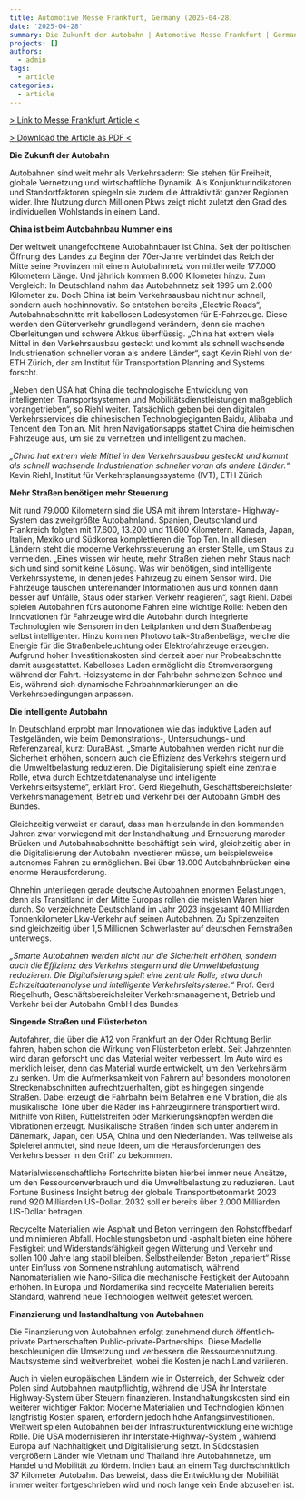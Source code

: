 ```yaml
---
title: Automotive Messe Frankfurt, Germany (2025-04-28) 
date: '2025-04-28'
summary: Die Zukunft der Autobahn | Automotive Messe Frankfurt | Germany 
projects: []
authors:
  - admin
tags:
  - article
categories:
  - article
---
```


[> Link to Messe Frankfurt Article <](https://automotive.messefrankfurt.com/global/de/zahlen-fakten/die-zukunft-der-autobahn.html)

[> Download the Article as PDF <](messefrankfurt.pdf)

**Die Zukunft der Autobahn**

Autobahnen sind weit mehr als Verkehrsadern: Sie stehen für Freiheit, globale Vernetzung und wirtschaftliche Dynamik. Als Konjunkturindikatoren und Standortfaktoren spiegeln sie zudem die Attraktivität ganzer Regionen wider. Ihre Nutzung durch Millionen Pkws zeigt nicht zuletzt den Grad des individuellen Wohlstands in einem Land. 

**China ist beim Autobahnbau Nummer eins**

Der weltweit unangefochtene Autobahnbauer ist China. Seit der politischen Öffnung des Landes zu Beginn der 70er-Jahre verbindet das Reich der Mitte seine Provinzen mit einem Autobahnnetz von mittlerweile 177.000 Kilometern Länge. Und jährlich kommen 8.000 Kilometer hinzu. Zum Vergleich: In Deutschland nahm  das Autobahnnetz seit 1995 um 2.000 Kilometer zu. Doch China ist beim Verkehrsausbau nicht nur schnell, sondern auch hochinnovativ. So entstehen bereits „Electric Roads“, Autobahnabschnitte mit kabellosen Ladesystemen für E-Fahrzeuge. Diese werden den Güterverkehr grundlegend verändern, denn sie machen Oberleitungen und schwere Akkus überflüssig. „China hat extrem viele Mittel in den Verkehrsausbau gesteckt und kommt als schnell wachsende Industrienation schneller voran als andere Länder“, sagt Kevin Riehl von der ETH Zürich, der am Institut für Transportation Planning and Systems forscht.

„Neben den USA hat China die technologische Entwicklung von intelligenten Transportsystemen und Mobilitätsdienstleistungen maßgeblich vorangetrieben“, so Riehl weiter. Tatsächlich geben bei den digitalen Verkehrsservices die chinesischen Technologiegiganten Baidu, Alibaba und Tencent den Ton an. Mit ihren Navigationsapps stattet China die heimischen Fahrzeuge aus, um sie zu vernetzen und intelligent zu machen.

*„China hat extrem viele Mittel in den Verkehrsausbau gesteckt und kommt als schnell wachsende Industrienation schneller voran als andere Länder.“*
Kevin Riehl, Institut für Verkehrsplanungssysteme (IVT), ETH Zürich


**Mehr Straßen benötigen mehr Steuerung**

Mit rund 79.000 Kilometern sind die USA mit ihrem Interstate- Highway-System das zweitgrößte Autobahnland. Spanien, Deutschland und Frankreich folgten mit 17.600, 13.200 und 11.600 Kilometern. Kanada, Japan, Italien, Mexiko und Südkorea komplettieren die Top Ten. In all diesen Ländern steht die moderne Verkehrssteuerung an erster Stelle, um Staus zu vermeiden. „Eines wissen wir heute, mehr Straßen ziehen mehr Staus nach sich und sind somit keine Lösung. Was wir benötigen, sind intelligente Verkehrssysteme, in denen jedes Fahrzeug zu einem Sensor wird. Die Fahrzeuge tauschen untereinander Informationen aus und können dann besser auf Unfälle, Staus oder starken Verkehr reagieren“, sagt Riehl. Dabei spielen Autobahnen fürs autonome Fahren eine wichtige Rolle: Neben den Innovationen für Fahrzeuge wird die Autobahn durch integrierte Technologien wie Sensoren in den Leitplanken und dem Straßenbelag selbst intelligenter. Hinzu kommen Photovoltaik-Straßenbeläge, welche die Energie für die Straßenbeleuchtung oder Elektrofahrzeuge erzeugen. Aufgrund hoher Investitionskosten sind derzeit aber nur Probeabschnitte damit ausgestattet. Kabelloses Laden ermöglicht die Stromversorgung während der Fahrt. Heizsysteme in der Fahrbahn schmelzen Schnee und Eis, während sich dynamische Fahrbahnmarkierungen an die Verkehrsbedingungen anpassen.

**Die intelligente Autobahn**

In Deutschland erprobt man  Innovationen wie das induktive Laden auf Testgeländen, wie beim Demonstrations-, Untersuchungs- und Referenzareal, kurz: DuraBAst. „Smarte Autobahnen werden nicht nur die Sicherheit erhöhen, sondern auch die Effizienz des Verkehrs steigern und die Umweltbelastung reduzieren. Die Digitalisierung spielt eine zentrale Rolle, etwa durch Echtzeitdatenanalyse und intelligente Verkehrsleitsysteme“, erklärt Prof. Gerd Riegelhuth, Geschäftsbereichsleiter Verkehrsmanagement, Betrieb und Verkehr bei der Autobahn GmbH des Bundes.

Gleichzeitig verweist er darauf, dass man hierzulande in den kommenden Jahren zwar vorwiegend mit der Instandhaltung und Erneuerung maroder Brücken und Autobahnabschnitte beschäftigt sein wird, gleichzeitig aber in die Digitalisierung der Autobahn investieren müsse, um beispielsweise autonomes Fahren zu ermöglichen. Bei über 13.000 Autobahnbrücken eine enorme Herausforderung.

Ohnehin unterliegen gerade deutsche Autobahnen enormen Belastungen, denn als Transitland in der Mitte Europas rollen die meisten Waren hier durch. So verzeichnete Deutschland im Jahr 2023 insgesamt 40 Milliarden Tonnenkilometer Lkw-Verkehr auf seinen Autobahnen. Zu Spitzenzeiten sind gleichzeitig über 1,5 Millionen Schwerlaster auf deutschen Fernstraßen unterwegs.

*„Smarte Autobahnen werden nicht nur die Sicherheit erhöhen, sondern auch die Effizienz des Verkehrs steigern und die Umweltbelastung reduzieren. Die Digitalisierung spielt eine zentrale Rolle, etwa durch Echtzeitdatenanalyse und intelligente Verkehrsleitsysteme.“*
Prof. Gerd Riegelhuth, Geschäftsbereichsleiter Verkehrsmanagement, Betrieb und Verkehr bei der Autobahn GmbH des Bundes

**Singende Straßen und Flüsterbeton**

Autofahrer, die über die A12 von Frankfurt an der Oder Richtung Berlin fahren, haben schon die Wirkung von Flüsterbeton erlebt. Seit Jahrzehnten wird daran geforscht und das Material weiter verbessert. Im Auto wird es merklich leiser, denn das Material wurde entwickelt, um den Verkehrslärm zu senken. Um die Aufmerksamkeit von Fahrern auf besonders monotonen Streckenabschnitten aufrechtzuerhalten, gibt es hingegen singende Straßen. Dabei erzeugt die Fahrbahn beim Befahren eine Vibration, die als musikalische Töne über die Räder ins Fahrzeuginnere transportiert wird. Mithilfe von Rillen, Rüttelstreifen oder Markierungsknöpfen werden die Vibrationen erzeugt. Musikalische Straßen finden sich unter anderem in Dänemark, Japan, den USA, China und den Niederlanden. Was teilweise als Spielerei anmutet, sind neue Ideen, um die Herausforderungen des Verkehrs besser in den Griff zu bekommen.

Materialwissenschaftliche Fortschritte bieten hierbei immer neue Ansätze, um den Ressourcenverbrauch und die Umweltbelastung zu reduzieren. Laut Fortune Business Insight betrug der globale Transportbetonmarkt 2023 rund 920 Milliarden US-Dollar. 2032 soll er bereits über 2.000 Milliarden US-Dollar betragen.

Recycelte Materialien wie Asphalt und Beton verringern den Rohstoffbedarf und minimieren Abfall. Hochleistungsbeton und -asphalt bieten eine höhere Festigkeit und Widerstandsfähigkeit gegen Witterung und Verkehr und sollen 100 Jahre lang stabil bleiben. Selbstheilender Beton „repariert“ Risse unter Einfluss von Sonneneinstrahlung automatisch, während Nanomaterialien wie Nano-Silica die mechanische Festigkeit der Autobahn erhöhen. In Europa und Nordamerika sind recycelte Materialien bereits Standard, während neue Technologien weltweit getestet werden.

**Finanzierung und Instandhaltung von Autobahnen**

Die Finanzierung von Autobahnen erfolgt zunehmend durch öffentlich-private Partnerschaften Public-private-Partnerships. Diese Modelle beschleunigen die Umsetzung und verbessern die Ressourcennutzung. Mautsysteme sind weitverbreitet, wobei die Kosten je nach Land variieren.

Auch in vielen europäischen Ländern wie in Österreich, der Schweiz oder Polen sind Autobahnen mautpflichtig, während die USA ihr Interstate Highway-System über Steuern finanzieren. Instandhaltungskosten sind ein weiterer wichtiger Faktor: Moderne Materialien und Technologien können langfristig Kosten sparen, erfordern jedoch hohe Anfangsinvestitionen. Weltweit spielen Autobahnen bei der Infrastrukturentwicklung eine wichtige Rolle. Die USA modernisieren ihr Interstate-Highway-System , während Europa auf Nachhaltigkeit und Digitalisierung setzt. In Südostasien vergrößern Länder wie Vietnam und Thailand ihre Autobahnnetze, um Handel und Mobilität zu fördern. Indien baut an einem Tag durchschnittlich 37 Kilometer Autobahn. Das beweist, dass die Entwicklung der Mobilität immer weiter fortgeschrieben wird und noch lange kein Ende abzusehen ist.